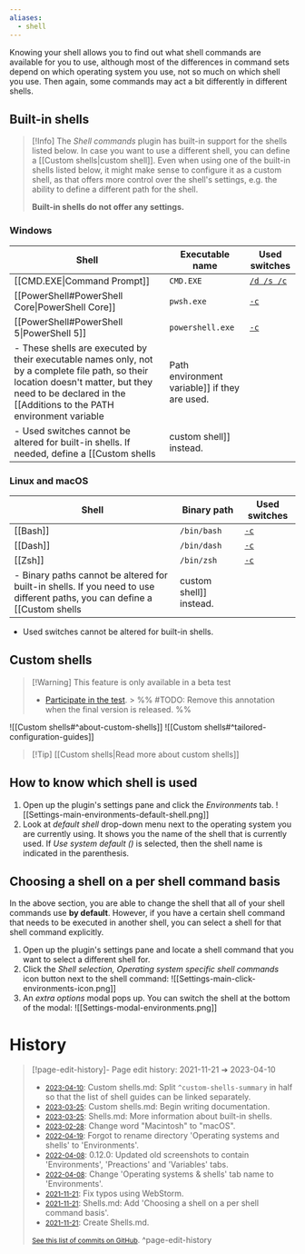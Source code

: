 ```yaml
---
aliases:
  - shell
---
```

Knowing your shell allows you to find out what shell commands are available for you to use, although most of the differences in command sets depend on which operating system you use, not so much on which shell you use. Then again, some commands may act a bit differently in different shells.

## Built-in shells
> [!Info]
> The *Shell commands* plugin has built-in support for the shells listed below. In case you want to use a different shell, you can define a [[Custom shells|custom shell]]. Even when using one of the built-in shells listed below, it might make sense to configure it as a custom shell, as that offers more control over the shell's settings, e.g. the ability to define a different path for the shell.
> 
> **Built-in shells do not offer any settings.**

### Windows
| Shell                                           | Executable name  | Used switches                                                                                                                        |
| ----------------------------------------------- | ---------------- | ------------------------------------------------------------------------------------------------------------------------------------ |
| [[CMD.EXE\|Command Prompt]]                     | `CMD.EXE`        | [`/d /s /c`](https://ss64.com/nt/cmd.html)                                                                                           |
| [[PowerShell#PowerShell Core\|PowerShell Core]] | `pwsh.exe`       | [`-c`](https://learn.microsoft.com/en-us/powershell/module/microsoft.powershell.core/about/about_pwsh?view=powershell-7.3)           |
| [[PowerShell#PowerShell 5\|PowerShell 5]]       | `powershell.exe` | [`-c`](https://learn.microsoft.com/en-us/powershell/module/microsoft.powershell.core/about/about_powershell_exe?view=powershell-5.1) |
- These shells are executed by their executable names only, not by a complete file path, so their location doesn't matter, but they need to be declared in the [[Additions to the PATH environment variable|Path environment variable]] if they are used.
- Used switches cannot be altered for built-in shells. If needed, define a [[Custom shells|custom shell]] instead.

### Linux and macOS
| Shell    | Binary path | Used switches                                                               |
| -------- | ----------- | --------------------------------------------------------------------------- |
| [[Bash]] | `/bin/bash` | [`-c`](https://www.man7.org/linux/man-pages/man1/bash.1.html)               |
| [[Dash]] | `/bin/dash` | [`-c`](https://man7.org/linux/man-pages/man1/dash.1.html)                   |
| [[Zsh]]  | `/bin/zsh`  | [`-c`](https://zsh.sourceforge.io/Doc/Release/Invocation.html#Invocation-1) |
- Binary paths cannot be altered for built-in shells. If you need to use different paths, you can define a [[Custom shells|custom shell]] instead.
- Used switches cannot be altered for built-in shells.

## Custom shells
> [!Warning] This feature is only available in a beta test
> - [Participate in the test](https://github.com/Taitava/obsidian-shellcommands/discussions/108#discussioncomment-5277523).
		> %% #TODO: Remove this annotation when the final version is released. %%

![[Custom shells#^about-custom-shells]]
![[Custom shells#^tailored-configuration-guides]]

> [!Tip] [[Custom shells|Read more about custom shells]]

## How to know which shell is used
1. Open up the plugin's settings pane and click the *Environments* tab.
![[Settings-main-environments-default-shell.png]]
2. Look at *default shell* drop-down menu next to the operating system you are currently using. It shows you the name of the shell that is currently used.
	If *Use system default ()* is selected, then the shell name is indicated in the parenthesis.
	
## Choosing a shell on a per shell command basis
In the above section, you are able to change the shell that all of your shell commands use **by default**. However, if you have a certain shell command that needs to be executed in another shell, you can select a shell for that shell command explicitly.
1. Open up the plugin's settings pane and locate a shell command that you want to select a different shell for.
2. Click the *Shell selection, Operating system specific shell commands* icon button next to the shell command:
	![[Settings-main-click-environments-icon.png]]
3. An *extra options* modal pops up. You can switch the shell at the bottom of the modal:
	![[Settings-modal-environments.png]]

# History


> [!page-edit-history]- Page edit history: 2021-11-21 &#10132; 2023-04-10
> - [<small>2023-04-10</small>](https://github.com/Taitava/obsidian-shellcommands-documentation/commit/e1a5ac0a0a8b9a3a1532bbad7bb377e2d602dbf3): Custom shells.md: Split `^custom-shells-summary` in half so that the list of shell guides can be linked separately.
> - [<small>2023-03-25</small>](https://github.com/Taitava/obsidian-shellcommands-documentation/commit/4f304a3cafb96df717a589d73194c3998e45f997): Custom shells.md: Begin writing documentation.
> - [<small>2023-03-25</small>](https://github.com/Taitava/obsidian-shellcommands-documentation/commit/8e8a5f52843516c77953875f773d0f760bbb1855): Shells.md: More information about built-in shells.
> - [<small>2023-02-28</small>](https://github.com/Taitava/obsidian-shellcommands-documentation/commit/7c25de016fcfca074a5743207377e6730e6a58f9): Change word "Macintosh" to "macOS".
> - [<small>2022-04-19</small>](https://github.com/Taitava/obsidian-shellcommands-documentation/commit/893a7098c3a22942bf115447418212a97c616dcb): Forgot to rename directory 'Operating systems and shells' to 'Environments'.
> - [<small>2022-04-08</small>](https://github.com/Taitava/obsidian-shellcommands-documentation/commit/b5c6aabefb69afcf387fb2a4fd20e9c223f080bc): 0.12.0: Updated old screenshots to contain 'Environments', 'Preactions' and 'Variables' tabs.
> - [<small>2022-04-08</small>](https://github.com/Taitava/obsidian-shellcommands-documentation/commit/fad0f25eae8bdfa9ecd82fda2d32fbbddbe3654f): Change 'Operating systems & shells' tab name to 'Environments'.
> - [<small>2021-11-21</small>](https://github.com/Taitava/obsidian-shellcommands-documentation/commit/f368a217fcc5484e3f078b598d6a2c3e2cbe35cb): Fix typos using WebStorm.
> - [<small>2021-11-21</small>](https://github.com/Taitava/obsidian-shellcommands-documentation/commit/118aaeb67eed11873cbe54c98b0f74b152b1c210): Shells.md: Add 'Choosing a shell on a per shell command basis'.
> - [<small>2021-11-21</small>](https://github.com/Taitava/obsidian-shellcommands-documentation/commit/3010cd79f48e79b997509b6a8a1b0bad5a23993b): Create Shells.md.
> 
> [<small>See this list of commits on GitHub</small>](https://github.com/Taitava/obsidian-shellcommands-documentation/commits/main/./Environments/Shells.md).
> ^page-edit-history